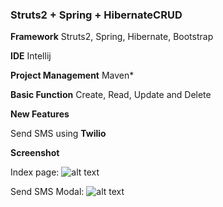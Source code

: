 ### Struts2 + Spring + HibernateCRUD


**Framework** Struts2, Spring, Hibernate, Bootstrap 

**IDE** Intellij

**Project Management** Maven*

**Basic Function** Create, Read, Update and Delete

**New Features**

Send SMS using **Twilio**

**Screenshot** 

Index page:
![alt text][sshCRUD_screenshot]

Send SMS Modal:
![alt text][sendSmsModal]

[sshCRUD_screenshot]: https://github.com/fishzhe/StrutsSpringHibernateCRUD/blob/master/sshCRUD.png "CRUD screenshot"
[sendSmsModal]: https://github.com/fishzhe/StrutsSpringHibernateCRUD/blob/master/sendSmsModal.png "Send SMS Modal screenshot"